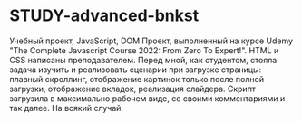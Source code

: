 # STUDY-advanced-bnkst
Учебный проект, JavaScript, DOM
Проект, выполненный на курсе Udemy "The Complete Javascript Course 2022: From Zero To Expert!". HTML и CSS написаны преподавателем. 
Перед мной, как студентом, стояла задача изучить и реализовать сценарии при загрузке страницы: плавный скроллинг, отображение картинок только после полной загрузки,
отображение вкладок, реализация слайдера.
Скрипт загрузила в максимально рабочем виде, со своими комментариями и так далее. На всякий случай. 
